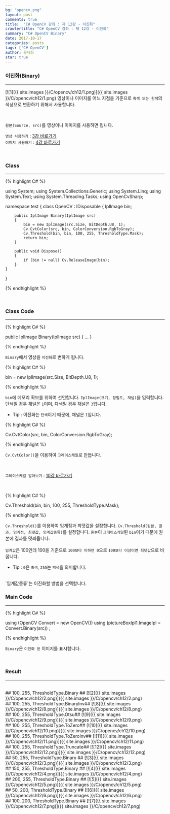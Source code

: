 ```yaml
---
bg: "opencv.png"
layout: post
comments: true
title:  "C# OpenCV 강좌 : 제 12강 - 이진화"
crawlertitle: "C# OpenCV 강좌 : 제 12강 - 이진화"
summary: "C# OpenCV Binary"
date: 2017-10-17
categories: posts
tags: ['C#-OpenCV']
author: 윤대희
star: true
---
```


### 이진화(Binary) ###
----------
[![1]({{ site.images }}/C/opencv/ch12/1.png)]({{ site.images }}/C/opencv/ch12/1.png)
영상이나 이미지를 어느 지점을 기준으로 `흑색 또는 흰색`의 색상으로 변환하기 위해서 사용합니다.

<br>    

`원본(Source, src)`를 영상이나 이미지를 사용하면 됩니다.
<br>

`영상 사용하기` : [3강 바로가기][3강]
<br>
`이미지 사용하기` : [4강 바로가기][4강]

<br>

### Class ###
----------

{% highlight C# %}

using System;
using System.Collections.Generic;
using System.Linq;
using System.Text;
using System.Threading.Tasks;
using OpenCvSharp;

namespace test
{
    class OpenCV : IDisposable
    {
        IplImage bin;
            
        public IplImage Binary(IplImage src)
        {
            bin = new IplImage(src.Size, BitDepth.U8, 1);
            Cv.CvtColor(src, bin, ColorConversion.RgbToGray);
            Cv.Threshold(bin, bin, 100, 255, ThresholdType.Mask);
            return bin;
        }
            
        public void Dispose()
        {
            if (bin != null) Cv.ReleaseImage(bin);
        }
    }
}

{% endhighlight %}

<br>

### Class Code ###
----------
{% highlight C# %}

public IplImage Binary(IplImage src)
{
    ...
}

{% endhighlight %}

`Binary`에서 영상을 `이진화`로 변하게 됩니다.

{% highlight C# %}

bin = new IplImage(src.Size, BitDepth.U8, 1);

{% endhighlight %}

`bin`에 메모리 확보를 위하여 선언합니다. `IplImage(크기, 정밀도, 채널)`을 입력합니다. 단색일 경우 채널은 `1`이며, 다색일 경우 채널은 `3`입니다.

* Tip : 이진화는 `단색`이기 때문에, 채널은 `1`입니다.

{% highlight C# %}

 Cv.CvtColor(src, bin, ColorConversion.RgbToGray);

{% endhighlight %}


`Cv.CvtColor()`을 이용하여 `그레이스케일`로 만듭니다.

<br>

`그레이스케일 알아보기` : [10강 바로가기][10강]

<br>

{% highlight C# %}

Cv.Threshold(bin, bin, 100, 255, ThresholdType.Mask);

{% endhighlight %}

`Cv.Threshold()`를 이용하여 임계점과 최댓값을 설정합니다. `Cv.Threshold(원본, 결과, 임계점, 최댓값, 임계값종류)`를 설정합니다. `원본`이 `그레이스케일`된 `bin`이기 때문에 원본에  결과를 덧씌웁니다.
<br>
<br>
`임계값`은 100인데 100을 기준으로 `100보다 이하면 0`으로 `100보다 이상이면 최댓값`으로 바꿉니다.
<br>
* Tip : `0`은 `흑색`, `255`는 `백색`을 의미합니다.
<br>
`임계값종류`는 이진화할 방법을 선택합니다.

### Main Code ###
----------
{% highlight C# %}

using (OpenCV Convert = new OpenCV())
using (pictureBoxIpl1.ImageIpl = Convert.Binary(src)) ;

{% endhighlight %}

`Binary`은 `이진화 된` 이미지를 표시합니다.

<br>

### Result ###
----------
<br>
## 100, 255, ThresholdType.Binary ##
[![2]({{ site.images }}/C/opencv/ch12/2.png)]({{ site.images }}/C/opencv/ch12/2.png)
<br>
## 100, 255, ThresholdType.BinaryInv##
[![8]({{ site.images }}/C/opencv/ch12/8.png)]({{ site.images }}/C/opencv/ch12/8.png)
<br>
## 100, 255, ThresholdType.Otsu##
[![9]({{ site.images }}/C/opencv/ch12/9.png)]({{ site.images }}/C/opencv/ch12/9.png)
<br>
## 100, 255, ThresholdType.ToZero##
[![10]({{ site.images }}/C/opencv/ch12/10.png)]({{ site.images }}/C/opencv/ch12/10.png)
<br>
## 100, 255, ThresholdType.ToZeroInv##
[![11]({{ site.images }}/C/opencv/ch12/11.png)]({{ site.images }}/C/opencv/ch12/11.png)
<br>
## 100, 255, ThresholdType.Truncate##
[![12]({{ site.images }}/C/opencv/ch12/12.png)]({{ site.images }}/C/opencv/ch12/12.png)

<br>
## 50, 255, ThresholdType.Binary ##
[![3]({{ site.images }}/C/opencv/ch12/3.png)]({{ site.images }}/C/opencv/ch12/3.png)
<br>
## 150, 255, ThresholdType.Binary ##
[![4]({{ site.images }}/C/opencv/ch12/4.png)]({{ site.images }}/C/opencv/ch12/4.png)
<br>
## 200, 255, ThresholdType.Binary ##
[![5]({{ site.images }}/C/opencv/ch12/5.png)]({{ site.images }}/C/opencv/ch12/5.png)
<br>
## 50, 200, ThresholdType.Binary ##
[![6]({{ site.images }}/C/opencv/ch12/6.png)]({{ site.images }}/C/opencv/ch12/6.png)
<br>
## 100, 200, ThresholdType.Binary ##
[![7]({{ site.images }}/C/opencv/ch12/7.png)]({{ site.images }}/C/opencv/ch12/7.png)





[3강]: https://076923.github.io/posts/C-opencv-3/
[4강]: https://076923.github.io/posts/C-opencv-4/
[10강]: https://076923.github.io/posts/C-opencv-10/

